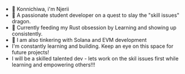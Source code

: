 - 👋 Konnichiwa, i'm Njerii
- 👀 A passionate student developer on a quest to slay the "skill issues" dragon.
- 🌱 Currently feeding my Rust obsession by Learning and showing up consistently. 
- 💞️ I am also tinkering with Solana and EVM development
- I'm constantly learning and building. Keep an eye on this space for future projects!
- I will be a skilled talented dev - lets work on the skil issues first while learning and empowering others!!! 

<!---
Nelly-Njeri/Nelly-Njeri is a ✨ special ✨ repository because its `README.md` (this file) appears on your GitHub profile.
You can click the Preview link to take a look at your changes.
--->
